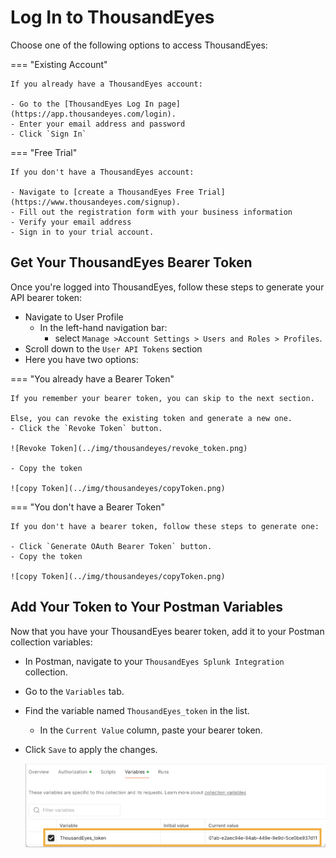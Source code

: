 # Log In to ThousandEyes

Choose one of the following options to access ThousandEyes:

=== "Existing Account"

    If you already have a ThousandEyes account:
    
    - Go to the [ThousandEyes Log In page](https://app.thousandeyes.com/login).
    - Enter your email address and password
    - Click `Sign In`

=== "Free Trial"

    If you don't have a ThousandEyes account:
    
    - Navigate to [create a ThousandEyes Free Trial](https://www.thousandeyes.com/signup).
    - Fill out the registration form with your business information
    - Verify your email address
    - Sign in to your trial account.

## Get Your ThousandEyes Bearer Token

Once you're logged into ThousandEyes, follow these steps to generate your API bearer token:

- Navigate to User Profile
   - In the left-hand navigation bar:
       - select  `Manage >Account Settings > Users and Roles > Profiles`.
- Scroll down to the `User API Tokens` section
- Here you have two options:

=== "You already have a Bearer Token"

    If you remember your bearer token, you can skip to the next section.

    Else, you can revoke the existing token and generate a new one.
    - Click the `Revoke Token` button.
  
    ![Revoke Token](../img/thousandeyes/revoke_token.png)

    - Copy the token
  
    ![copy Token](../img/thousandeyes/copyToken.png)

=== "You don't have a Bearer Token"

    If you don't have a bearer token, follow these steps to generate one:

    - Click `Generate OAuth Bearer Token` button.
    - Copy the token
  
    ![copy Token](../img/thousandeyes/copyToken.png)
  
## Add Your Token to Your Postman Variables

Now that you have your ThousandEyes bearer token, add it to your Postman collection variables:

- In Postman, navigate to your `ThousandEyes Splunk Integration` collection.
- Go to the `Variables` tab.
- Find the variable named `ThousandEyes_token` in the list.
    - In the `Current Value` column, paste your bearer token.
- Click `Save` to apply the changes.

    ![ThousandEyes Token](../img/postman/thousandeyesToken.png)
